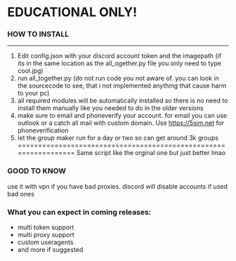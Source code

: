 # EDUCATIONAL ONLY! 
### HOW TO INSTALL
-----------------------------------
1. Edit config.json with your discord account token and the imagepath (if its in the same location as the all_ogether.py file you only need to type cool.jpg)
2. run all_together.py (do not run code you not aware of. you can look in the sourcecode to see, that i not implemented anything that cause harm to your pc)
3. all required modules will be automatically installed so there is no need to install them manually like you needed to do in the older versions
4. make sure to email and phoneverify your account. for email you can use outlook or a catch all mail with custom domain. Use https://5sim.net for phoneverification
5. let the group maker run for a day or two so can get around 3k groups
=================================================================
Same script like the orginal one but just better lmao

### GOOD TO KNOW
use it with vpn if you have bad proxies. discord will disable accounts if used bad ones

### What you can expect in coming releases:
- multi token support
- multi proxy support
- custom useragents
- and more if suggested
